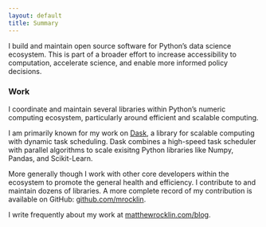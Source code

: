 ```yaml
---
layout: default
title: Summary
---
```


I build and maintain open source software for Python’s data science ecosystem.
This is part of a broader effort to increase accessibility to computation,
accelerate science, and enable more informed policy decisions.


### Work

I coordinate and maintain several libraries within Python’s numeric computing
ecosystem, particularly around efficient and scalable computing.

I am primarily known for my work on [Dask](https://dask.org), a library for
scalable computing with dynamic task scheduling.  Dask combines a high-speed
task scheduler with parallel algorithms to scale exisitng Python libraries like
Numpy, Pandas, and Scikit-Learn.

More generally though I work with other core developers within the ecosystem to
promote the general health and efficiency. I contribute to and maintain dozens
of libraries. A more complete record of my contribution is available on GitHub:
[github.com/mrocklin](https://github.com/mrocklin).

I write frequently about my work at [matthewrocklin.com/blog](https://matthewrocklin.com/blog).


